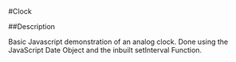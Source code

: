 #Clock

##Description

Basic Javascript demonstration of an analog clock. Done using the JavaScript Date Object and the inbuilt setInterval Function.